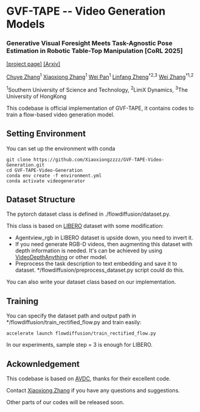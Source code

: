 # GVF-TAPE -- Video Generation Models

### Generative Visual Foresight Meets Task-Agnostic Pose Estimation in Robotic Table-Top Manipulation [CoRL 2025]

[[project page]](https://clearlab-sustech.github.io/gvf-tape/) [[Arxiv]](https://arxiv.org/abs/2509.00361)

[Chuye Zhang](https://zhangchuye.github.io)<sup>1</sup> [Xiaoxiong Zhang](https://xiaoxiongzzzz.github.io)<sup>1</sup> [Wei Pan](https://weisonweileen.github.io/#/)<sup>1</sup> [Linfang Zheng](https://lynne-zheng-linfang.github.io)<sup>†2,3</sup> [Wei Zhang](https://faculty.sustech.edu.cn/?tagid=zhangw3&go=2)<sup>†1,2</sup>

<sup>1</sup>Southern University of Science and Technology, <sup>2</sup>LimX Dynamics, <sup>3</sup>The University of HongKong

This codebase is official implementation of GVF-TAPE, it contains codes to train a flow-based video generation model.

## Setting Environment
You can set up the environment with conda

```
git clone https://github.com/Xiaoxiongzzzz/GVF-TAPE-Video-Generation.git
cd GVF-TAPE-Video-Generation
conda env create -f environment.yml
conda activate videogenerator
```
## Dataset Structure
The pytorch dataset class is defined in ./flowdiffusion/dataset.py.

This class is based on [LIBERO](https://libero-project.github.io/main.html) dataset with some modification:
* Agentview_rgb in LIBERO dataset is upside down, you need to invert it.
* If you need generate RGB-D videos, then augmenting this dataset with depth information is needed. It's can be achieved by using [VideoDepthAnything](https://github.com/DepthAnything/Video-Depth-Anything) or other model.
* Preprocess the task description to text embedding and save it to dataset. */flowdiffusion/preprocess_dataset.py script could do this.

You can also write your dataset class based on our implementation.

## Training
You can specify the dataset path and output path in */flowdiffusion/train_rectified_flow.py and train easily:
```
accelerate launch flowdiffusion/train_rectified_flow.py
```
In our experiments, sample step = 3 is enough for LIBERO.

## Ackownledgement
This codebase is based on [AVDC](https://github.com/flow-diffusion/AVDC), thanks for their excellent code.

Contact [Xiaoxiong Zhang](https://xiaoxiongzzzz.github.io) if you have any questions and suggestions.

Other parts of our codes will be released soon.